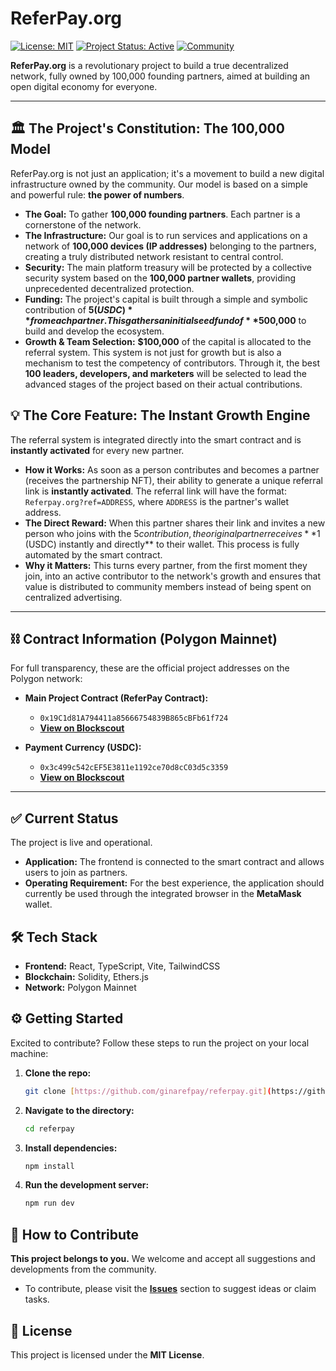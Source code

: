 # ReferPay.org



[![License: MIT](https://img.shields.io/badge/License-MIT-yellow.svg)](https://opensource.org/licenses/MIT)
[![Project Status: Active](https://img.shields.io/badge/status-active-success.svg)](https://github.com/ginarefpay/referpay)
[![Community](https://img.shields.io/badge/Join-Community-blue.svg)](https://t.me/referpayorg)

**ReferPay.org** is a revolutionary project to build a true decentralized network, fully owned by 100,000 founding partners, aimed at building an open digital economy for everyone.

---

## 🏛️ The Project's Constitution: The 100,000 Model

ReferPay.org is not just an application; it's a movement to build a new digital infrastructure owned by the community. Our model is based on a simple and powerful rule: **the power of numbers**.

* **The Goal:** To gather **100,000 founding partners**. Each partner is a cornerstone of the network.
* **The Infrastructure:** Our goal is to run services and applications on a network of **100,000 devices (IP addresses)** belonging to the partners, creating a truly distributed network resistant to central control.
* **Security:** The main platform treasury will be protected by a collective security system based on the **100,000 partner wallets**, providing unprecedented decentralized protection.
* **Funding:** The project's capital is built through a simple and symbolic contribution of **$5 (USDC)** from each partner. This gathers an initial seed fund of **$500,000** to build and develop the ecosystem.
* **Growth & Team Selection:** **$100,000** of the capital is allocated to the referral system. This system is not just for growth but is also a mechanism to test the competency of contributors. Through it, the best **100 leaders, developers, and marketers** will be selected to lead the advanced stages of the project based on their actual contributions.

## 💡 The Core Feature: The Instant Growth Engine

The referral system is integrated directly into the smart contract and is **instantly activated** for every new partner.

* **How it Works:** As soon as a person contributes and becomes a partner (receives the partnership NFT), their ability to generate a unique referral link is **instantly activated**. The referral link will have the format: `Referpay.org?ref=ADDRESS`, where `ADDRESS` is the partner's wallet address.
* **The Direct Reward:** When this partner shares their link and invites a new person who joins with the $5 contribution, the original partner receives **$1 (USDC) instantly and directly** to their wallet. This process is fully automated by the smart contract.
* **Why it Matters:** This turns every partner, from the first moment they join, into an active contributor to the network's growth and ensures that value is distributed to community members instead of being spent on centralized advertising.

---

## ⛓️ Contract Information (Polygon Mainnet)

For full transparency, these are the official project addresses on the Polygon network:

* **Main Project Contract (ReferPay Contract):**
    * `0x19C1d81A794411a85666754839B865cBFb61f724`
    * **[View on Blockscout](https://polygon.blockscout.com/address/0x19C1d81A794411a85666754839B865cBFb61f724)**

* **Payment Currency (USDC):**
    * `0x3c499c542cEF5E3811e1192ce70d8cC03d5c3359`
    * **[View on Blockscout](https://polygon.blockscout.com/token/0x3c499c542cEF5E3811e1192ce70d8cC03d5c3359)**

---

## ✅ Current Status

The project is live and operational.
* **Application:** The frontend is connected to the smart contract and allows users to join as partners.
* **Operating Requirement:** For the best experience, the application should currently be used through the integrated browser in the **MetaMask** wallet.

## 🛠️ Tech Stack

* **Frontend:** React, TypeScript, Vite, TailwindCSS
* **Blockchain:** Solidity, Ethers.js
* **Network:** Polygon Mainnet

## ⚙️ Getting Started

Excited to contribute? Follow these steps to run the project on your local machine:

1.  **Clone the repo:**
    ```sh
    git clone [https://github.com/ginarefpay/referpay.git](https://github.com/ginarefpay/referpay.git)
    ```

2.  **Navigate to the directory:**
    ```sh
    cd referpay
    ```

3.  **Install dependencies:**
    ```sh
    npm install
    ```

4.  **Run the development server:**
    ```sh
    npm run dev
    ```

## 🤝 How to Contribute

**This project belongs to you.** We welcome and accept all suggestions and developments from the community.
* To contribute, please visit the **[Issues](https://github.com/ginarefpay/referpay/issues)** section to suggest ideas or claim tasks.

## 📜 License

This project is licensed under the **MIT License**.
